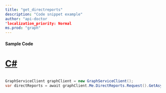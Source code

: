 ```yaml
---
title: "get_directreports"
description: "Code snippet example" 
author: "api-doctor
"localization_priority: Normal
ms.prod: "graph"
--- 
```

#### Sample Code
# [C#](#tab/Csharp)

```C#

GraphServiceClient graphClient = new GraphServiceClient();
var directReports = await graphClient.Me.DirectReports.Request().GetAsync();

```